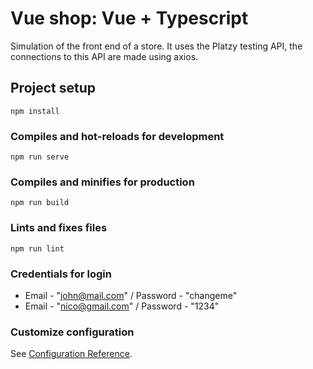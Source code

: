 # Vue shop: Vue + Typescript

Simulation of the front end of a store. It uses the Platzy testing API, the connections to this API are made using axios.

## Project setup
```
npm install
```

### Compiles and hot-reloads for development
```
npm run serve
```

### Compiles and minifies for production
```
npm run build
```

### Lints and fixes files
```
npm run lint
```

### Credentials for login

- Email - "john@mail.com" / Password - "changeme"
- Email - "nico@gmail.com" / Password - "1234"

### Customize configuration
See [Configuration Reference](https://cli.vuejs.org/config/).
